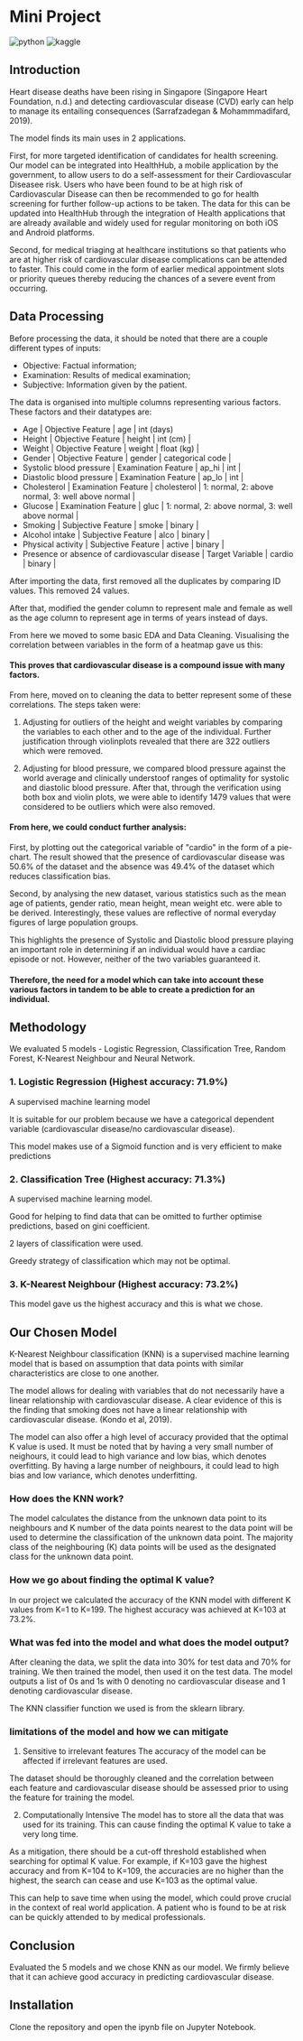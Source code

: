 #  Mini Project
![python](https://img.shields.io/badge/Python-FFD43B?style=for-the-badge&logo=python&logoColor=blue) ![kaggle](https://img.shields.io/badge/Kaggle-20BEFF?style=for-the-badge&logo=Kaggle&logoColor=white)

## Introduction
Heart disease deaths have been rising in Singapore (Singapore Heart Foundation, n.d.) and detecting cardiovascular disease (CVD) early can help to manage its entailing consequences (Sarrafzadegan & Mohammmadifard, 2019).

The model finds its main uses in 2 applications. 

First, for more targeted identification of candidates for health screening. Our model can be integrated into HealthHub, a mobile application by the government, to allow users to do a self-assessment for their Cardiovascular Diseasee risk. Users who have been found to be at high risk of Cardiovascular Disease can then be recommended to go for health screening for further follow-up actions to be taken. The data for this can be updated into HealthHub through the integration of Health applications that are already available and widely used for regular monitoring on both iOS and Android platforms.

Second, for medical triaging at healthcare institutions so that patients who are at higher risk of cardiovascular disease complications can be attended to faster. This could come in the form of earlier medical appointment slots or priority queues thereby reducing the chances of a severe event from occurring.


## Data Processing
Before processing the data, it should be noted that there are a couple different types of inputs:
- Objective: Factual information;
- Examination: Results of medical examination;
- Subjective: Information given by the patient.

The data is organised into multiple columns representing various factors. These factors and their datatypes are:
- Age | Objective Feature | age | int (days)
- Height | Objective Feature | height | int (cm) |
- Weight | Objective Feature | weight | float (kg) |
- Gender | Objective Feature | gender | categorical code |
- Systolic blood pressure | Examination Feature | ap_hi | int |
- Diastolic blood pressure | Examination Feature | ap_lo | int |
- Cholesterol | Examination Feature | cholesterol | 1: normal, 2: above normal, 3: well above normal |
- Glucose | Examination Feature | gluc | 1: normal, 2: above normal, 3: well above normal |
- Smoking | Subjective Feature | smoke | binary |
- Alcohol intake | Subjective Feature | alco | binary |
- Physical activity | Subjective Feature | active | binary |
- Presence or absence of cardiovascular disease | Target Variable | cardio | binary |

After importing the data,  first removed all the duplicates by comparing ID values. This removed 24 values.

After that,  modified the gender column to represent male and female as well as the age column to represent age in terms of years instead of days.

From here we moved to some basic EDA and Data Cleaning. Visualising the correlation between variables in the form of a heatmap gave us this:

#### This proves that cardiovascular disease is a compound issue with many factors.

From here, moved on to cleaning the data to better represent some of these correlations. The steps taken were:

1) Adjusting for outliers of the height and weight variables by comparing the variables to each other and to the age of the individual. Further justification through violinplots revealed that there are 322 outliers which were removed.

2) Adjusting for blood pressure, we compared blood pressure against the world average and clinically understoof ranges of optimality for systolic and diastolic blood pressure. After that, through the verification using both box and violin plots, we were able to identify 1479 values that were considered to be outliers which were also removed.

#### From here, we could conduct further analysis: 

First, by plotting out the categorical variable of "cardio" in the form of a pie-chart. The result showed that the presence of cardiovascular disease was 50.6% of the dataset and the absence was 49.4% of the dataset which reduces classification bias.

Second, by analysing the new dataset, various statistics such as the mean age of patients, gender ratio, mean height, mean weight etc. were able to be derived. Interestingly, these values are reflective of normal everyday figures of large population groups.


This highlights the presence of Systolic and Diastolic blood pressure playing an important role in determining if an individual would have a cardiac episode or not. However, neither of the two variables guaranteed it. 

#### Therefore, the need for a model which can take into account these various factors in tandem to be able to create a prediction for an individual.
## Methodology
We evaluated 5 models - Logistic Regression, Classification Tree, Random Forest, K-Nearest Neighbour and Neural Network.

### 1. Logistic Regression (Highest accuracy: 71.9%)
A supervised machine learning model

It is suitable for our problem because we have a categorical dependent variable (cardiovascular disease/no cardiovascular disease). 
 
This model makes use of a Sigmoid function and is very efficient to make predictions

### 2. Classification Tree (Highest accuracy: 71.3%)
A supervised machine learning model.

Good for helping to find data that can be omitted to further optimise predictions, based on gini coefficient.

2 layers of classification were used. 

Greedy strategy of classification which may not be optimal.

### 3. K-Nearest Neighbour (Highest accuracy: 73.2%)
This model gave us the highest accuracy and this is what we chose.

## Our Chosen Model
K-Nearest Neighbour classification (KNN) is a supervised machine learning model that is based on assumption that data points with similar characteristics are close to one another. 

The model allows for dealing with variables that do not necessarily have a linear relationship with cardiovascular disease. A clear evidence of this is the finding that smoking does not have a linear relationship with cardiovascular disease. (Kondo et al, 2019).

The model can also offer a high level of accuracy provided that the optimal K value is used. It must be noted that by having a very small number of neighours, it could lead to high variance and low bias, which denotes overfitting. By having a large number of neighbours, it could lead to high bias and low variance, which denotes underfitting.

### How does the KNN work?
The model calculates the distance from the unknown data point to its neighbours and K number of the data points nearest to the data point will be used to determine the classification of the unknown data point. The majority class of the neighbouring (K) data points will be used as the designated class for the unknown data point.

### How we go about finding the optimal K value?
In our project we calculated the accuracy of the KNN model with different K values from K=1 to K=199. The highest accuracy was achieved at K=103 at 73.2%. 

### What was fed into the model and what does the model output?
After cleaning the data, we split the data into 30% for test data and 70% for training. We then trained the model, then used it on the test data. The model outputs a list of 0s and 1s with 0 denoting no cardiovascular disease and 1 denoting cardiovascular disease.

The KNN classifier function we used is from the sklearn library.

### limitations of the model and how we can mitigate
1. Sensitive to irrelevant features
The accuracy of the model can be affected if irrelevant features are used. 

The dataset should be thoroughly cleaned and the correlation between each feature and cardiovascular disease should be assessed prior to using the feature for training the model.

2. Computationally Intensive
The model has to store all the data that was used for its training. This can cause finding the optimal K value to take a very long time.

As a mitigation, there should be a cut-off threshold established when searching for optimal K value. For example, if K=103 gave the highest accuracy and from K=104 to K=109, the accuracies are no higher than the highest, the search can cease and use K=103 as the optimal value.

This can help to save time when using the model, which could prove crucial in the context of real world application. A patient who is found to be at risk can be quickly attended to by medical professionals.



## Conclusion
Evaluated the 5 models and we chose KNN as our model. We firmly believe that it can achieve good accuracy in predicting cardiovascular disease.


## Installation
Clone the repository and open the ipynb file on Jupyter Notebook.

